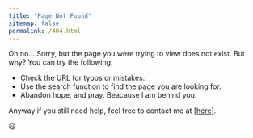 ```yaml
---
title: "Page Not Found"
sitemap: false
permalink: /404.html
---
```

Oh,no...
Sorry, but the page you were trying to view does not exist. But why?
You can try the following:
- Check the URL for typos or mistakes.
- Use the search function to find the page you are looking for.
- Abandon hope, and pray. Beacause I am behind you.

Anyway if you still need help, feel free to contact me at [[here]](https://www.bilibili.com/video/BV1UT42167xb/?spm_id_from=333.337.search-card.all.click&vd_source=9ffdbf11bff895a86f4bdf8ef93532c1).

:smiley:
